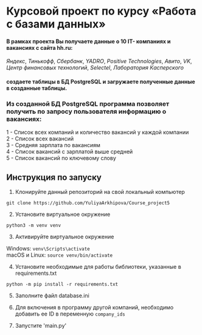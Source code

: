 # Курсовой проект по курсу «Работа с базами данных»

#### В рамках проекта Вы получаете данные о 10 IT- компаниях и вакансиях с сайта hh.ru:   
_Яндекс_, _Тинькофф_, _Сбербанк_, _YADRO_, _Positive Technologies_,
_Авито_, _VK_, _Центр финансовых технологий_, _Selectel_, _Лаборатория Касперского_
#### создаете таблицы в БД PostgreSQL и загружаете полученные данные в созданные таблицы.

### Из созданной БД PostgreSQL программа позволяет получить по запросу пользователя информацию о вакансиях:
 1 - Список всех компаний и количество вакансий у каждой компании   
 2 - Список всех вакансий   
 3 - Средняя зарплата по вакансиям   
 4 - Список вакансий с зарплатой выше средней   
 5 - Список вакансий по ключевому слову   
                                
## Инструкция по запуску
1. Клонируйте данный репозиторий на свой локальный компьютер

`git clone https://github.com/YuliyaArkhipova/Course_project5`  

2. Установите виртуальное окружение

`python3 -m venv venv`

3. Активируйте виртуальное окружение
   
Windows: `venv\Scripts\activate`  
macOS и Linux: `source venv/bin/activate` 

4. Установите необходимые для работы библиотеки, указанные в requirements.txt
   
`python -m pip install -r requirements.txt`  

5. Заполните файл database.ini
   
6. Для включения в программу другой компаний, необходимо добавить ее ID в переменную `company_ids`

7. Запустите 'main.py'



